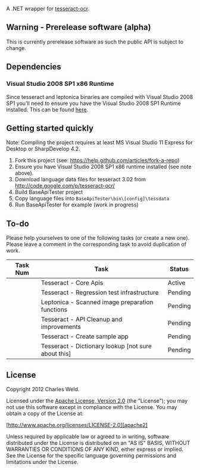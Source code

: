 A .NET wrapper for [tesseract-ocr](http://code.google.com/p/tesseract-ocr/).

## Warning - Prerelease software (alpha)

This is currently prerelease software as such the public API is subject to change.

## Dependencies

### Visual Studio 2008 SP1 x86 Runtime 

Since tesseract and leptonica binaries are compiled with Visual Studio 2008 SP1 you'll need to ensure you have the 
Visual Studio 2008 SP1 Runtime installed. This can be found [here](http://www.microsoft.com/en-au/download/details.aspx?id=5582).

## Getting started quickly

Note: Compiling the project requires at least MS Visual Studio 11 Express for Desktop or SharpDevelop 4.2.

1. Fork this project (see: https://help.github.com/articles/fork-a-repo)
2. Ensure you have Visual Studio 2008 SP1 x86 runtime installed (see note above).
2. Download language data files for tesseract 3.02 from http://code.google.com/p/tesseract-ocr/
3. Build BaseApiTester project
4. Copy language files into ``BaseApiTester\bin\[config]\tessdata``
5. Run BaseApiTester for example (work in progress)

## To-do

Please help yourselves to one of the following tasks (or create a new one). Please leave a comment in the corresponding task to
avoid duplication of work.

Task Num	| Task													| Status
--------|---------------------------------------------------------------|------------------------------------------
	| Tesseract - Core Apis 					| Active
	| Tesseract - Regression test infrastructure			| Pending
	| Leptonica - Scanned image preparation functions		| Pending
	| Tesseract - API Cleanup and improvements			| Pending
	| Tesseract - Create sample app					| Pending
	| Tesseract - Dictionary lookup [not sure about this]		| Pending

	
## License

Copyright 2012 Charles Weld.

Licensed under the [Apache License, Version 2.0][apache2] (the "License"); you
may not use this software except in compliance with the License. You may obtain
a copy of the License at:

[http://www.apache.org/licenses/LICENSE-2.0][apache2]

Unless required by applicable law or agreed to in writing, software distributed
under the License is distributed on an "AS IS" BASIS, WITHOUT WARRANTIES OR
CONDITIONS OF ANY KIND, either express or implied. See the License for the
specific language governing permissions and limitations under the License.

[apache2]: http://www.apache.org/licenses/LICENSE-2.0